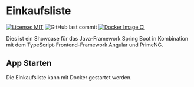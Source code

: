 # Einkaufsliste

[![License: MIT](https://img.shields.io/badge/License-MIT-yellow.svg)](https://opensource.org/licenses/MIT)
![GitHub last commit](https://img.shields.io/github/last-commit/BlueIronGirl/einkaufsliste-frontend)
[![Docker Image CI](https://github.com/BlueIronGirl/einkaufsliste-frontend/actions/workflows/docker-build.yml/badge.svg?branch=main)](https://github.com/BlueIronGirl/einkaufsliste-frontend/actions/workflows/docker-build.yml)

Dies ist ein Showcase für das Java-Framework Spring Boot in Kombination mit dem TypeScript-Frontend-Framework Angular
und PrimeNG.

## App Starten

Die Einkaufsliste kann mit Docker gestartet werden.

